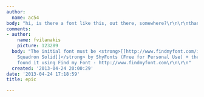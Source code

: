 ```yaml
---
author:
  name: ac54
body: "hi, is there a font like this, out there, somewhere?\r\n\r\nthanks! ac"
comments:
- author:
    name: fvilanakis
    picture: 123289
  body: "The initial font must be <strong>[[http://www.findmyfont.com/index.php/fonts/font-preview?fset=Dafont-2&ffam=Viper%20Squadron%20Solid%20-%20Regular&fid=db313ad4d19ca1bc1749685192ec1cc0&fsize=60&text=EPIC&fit=1|Viper
    Squadron Solid]]</strong> by ShyFonts (Free for Personal Use) + the special effects.\r\n\r\n-----------------------------------------------\r\nI
    found it using Find my Font - http://www.findmyfont.com\r\n\r\n"
  created: '2013-04-24 20:00:29'
date: '2013-04-24 17:18:59'
title: epic

---
```

